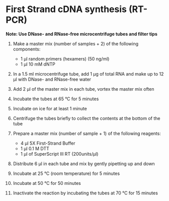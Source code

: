 # First Strand cDNA synthesis (RT-PCR)

**Note: Use DNase- and RNase-free microcentrifuge tubes and filter tips**

1. Make a master mix (number of samples + 2) of the following components:

	* 1 μl random primers (hexamers) (50 ng/ml)
	* 1 μl 10 mM dNTP

2. In a 1.5 ml microcentrifuge tube, add 1 μg of total RNA and make up to 12 μl with DNase- and RNase-free water
3. Add 2 μl of the master mix in each tube, vortex the master mix often
4. Incubate the tubes at 65 °C for 5 minutes
5. Incubate on ice for at least 1 minute
6. Centrifuge the tubes briefly to collect the contents at the bottom of the tube
7. Prepare a master mix (number of sample + 1) of the following reagents:

	* 4 μl 5X First-Strand Buffer  
	* 1 μl 0.1 M DTT  
	* 1 μl of SuperScript III RT (200units/μl)

8. Distribute 6 μl in each tube and mix by gently pipetting up and down
9. Incubate at 25 °C (room temperature) for 5 minutes
10. Incubate at 50 °C for 50 minutes
11. Inactivate the reaction by incubating the tubes at 70 °C for 15 minutes